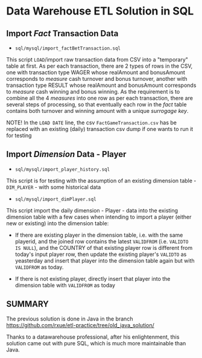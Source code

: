 # Data Warehouse ETL Solution in SQL
## Import *Fact* Transaction Data 
* `sql/mysql/import_factBetTransaction.sql` 

This script `LOAD`/import raw transaction data from CSV into a "temporary" table at first. As per each transaction, there are 2 types of rows in the CSV, one with transaction type WAGER whose realAmount and bonusAmount corresponds to *measure* cash turnover and bonus turnover, another with transaction type RESULT whose realAmount and bonusAmount corresponds to *measure* cash winning and bonus winning. As the requirement is to combine all the 4 *measures* into one row as per each transaction, there are several steps of processing, so that eventually each row in the *fact* table contains both turnover and winning amount with a unique *surrogage key*.

NOTE! In the `LOAD DATE` line, the csv `FactGameTransaction.csv` has be replaced with an existing (daily) transaction csv dump if one wants to run it for testing

## Import *Dimension* Data - Player
* `sql/mysql/import_player_history.sql`

This script is for testing with the assumption of an existing dimension table - `DIM_PLAYER` - with some historical data

* `sql/mysql/import_dimPlayer.sql`

This script import the daily dimension - Player - data into the existing dimension table with a few cases when intending to import a player (either new or existing) into the dimension table:
 
 - If there are existing player in the dimension table, i.e. with the same playerid, and the joined row contains the latest `VALIDFROM` (i.e. `VALIDTO IS NULL`), and the COUNTRY of that existing player row is different from today's input player row, then update the existing player's `VALIDTO` as yeasterday and insert that player into the dimension table again but with `VALIDFROM` as today.

 - If there is not existing player, directly insert that player into the dimension table with `VALIDFROM` as today       

## SUMMARY
The previous solution is done in Java in the branch https://github.com/rxue/etl-practice/tree/old_java_solution/ 

Thanks to a datawarehouse professional, after his enlightenment, this solution came out with pure SQL, which is much more maintainable than Java.
